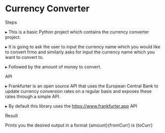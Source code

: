 # Currency Converter

Steps

▸ This is a basic Python project which contains the currency converter project.

▸ It is going to ask the user to input the currency name which you would like to convert frmo and similarly asks for input the currency name which you want to convert to.

▸ Followed by the amount of money to convert.

API

▸ Frankfurter is an open source API that uses the European Central Bank to update currency conversion rates on a regular basis and exposes these rates through a simple API.

▸ By default this library uses the https://www.frankfurter.app API

Result

Prints you the desired output in a format {amount}{fromCurr} is {toCurr}
